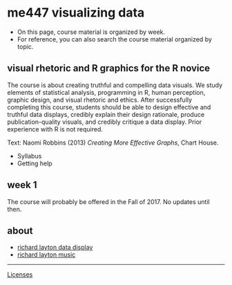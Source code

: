 
me447 visualizing data
======================

-   On this page, course material is organized by week.
-   For reference, you can also search the course material organized by topic.

visual rhetoric and R graphics for the R novice
-----------------------------------------------

The course is about creating truthful and compelling data visuals. We study elements of statistical analysis, programming in R, human perception, graphic design, and visual rhetoric and ethics. After successfully completing this course, students should be able to design effective and truthful data displays, credibly explain their design rationale, produce publication-quality visuals, and credibly critique a data display. Prior experience with R is not required.

Text: Naomi Robbins (2013) *Creating More Effective Graphs*, Chart House.

-   Syllabus
-   Getting help

week 1
------

The course will probably be offered in the Fall of 2017. No updates until then.

about
-----

-   [richard layton data display](http://www.graphdoctor.com/)
-   [richard layton music](http://www.richardlaytonmusic.com/)

------------------------------------------------------------------------

[Licenses](LICENSE.md)
